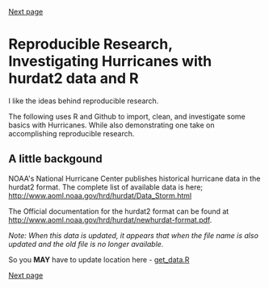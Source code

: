 [Next page](2nd.md)
# Reproducible Research, Investigating Hurricanes with hurdat2 data and R
I like the ideas behind reproducible research.  

The following uses R and Github to import, clean, and investigate some basics with Hurricanes. While also demonstrating one take on accomplishing reproducible research.

## A little backgound

NOAA's National Hurricane Center publishes historical hurricane data in the hurdat2 format.
The complete list of available data is here;
http://www.aoml.noaa.gov/hrd/hurdat/Data_Storm.html

The Official documentation for the hurdat2 format can be found at   http://www.aoml.noaa.gov/hrd/hurdat/newhurdat-format.pdf.

*Note: When this data is updated, it appears that when the file name is also updated and the old file is no longer available.*

So you **MAY** have to update location here - [get_data.R](get_data.R#L7-L8)

[Next page](2nd.md)

